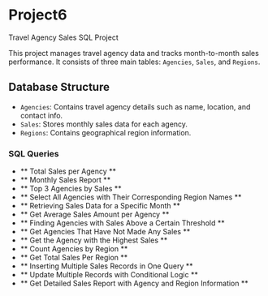 # Project6
Travel Agency Sales SQL Project

This project manages travel agency data and tracks month-to-month sales performance. 
It consists of three main tables: `Agencies`, `Sales`, and `Regions`.

## Database Structure

- `Agencies`: Contains travel agency details such as name, location, and contact info.
- `Sales`: Stores monthly sales data for each agency.
- `Regions`: Contains geographical region information.

### SQL Queries
- ** Total Sales per Agency **
- ** Monthly Sales Report **
- ** Top 3 Agencies by Sales **
- ** Select All Agencies with Their Corresponding Region Names **
- ** Retrieving Sales Data for a Specific Month  **
- **  Get Average Sales Amount per Agency **
- ** Finding Agencies with Sales Above a Certain Threshold **
- ** Get Agencies That Have Not Made Any Sales **
- ** Get the Agency with the Highest Sales **
- ** Count Agencies by Region **
- ** Get Total Sales Per Region **
- ** Inserting Multiple Sales Records in One Query **
- **  Update Multiple Records with Conditional Logic **
- ** Get Detailed Sales Report with Agency and Region Information **
